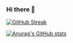 ### Hi there 👋
[![GitHub Streak](https://streak-stats.demolab.com?user=AndrewDNelson&theme=material&border_radius=5&hide_longest_streak=true)](https://git.io/streak-stats)

[![Anurag's GitHub stats](https://github-readme-stats.vercel.app/api?username=andrewdnelson)](https://github.com/anuraghazra/github-readme-stats)
